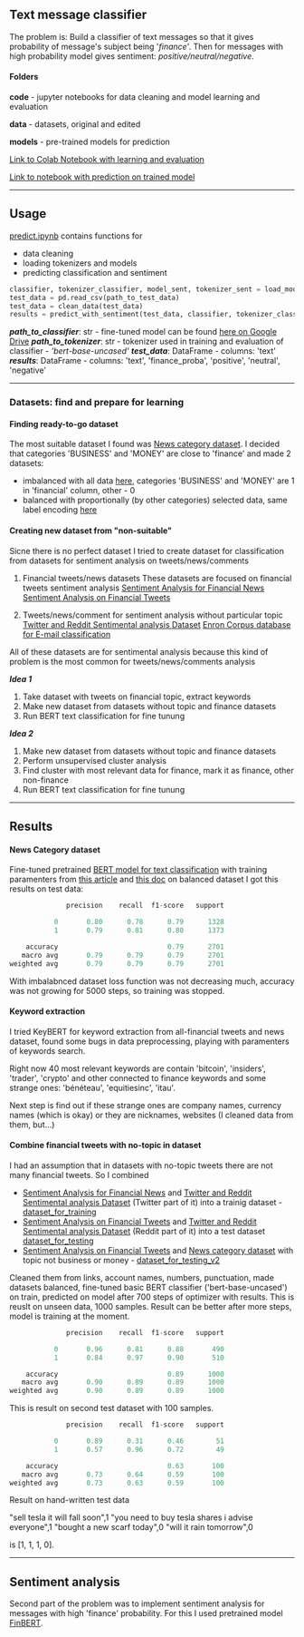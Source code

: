 ## Text message classifier

The problem is: 
Build a classifier of text messages so that it gives probability of message's subject being '*finance*'.
Then for messages with high probability model gives sentiment: *positive/neutral/negative*.

#### Folders
**code** - jupyter notebooks for data cleaning and model learning and evaluation

**data** - datasets, original and edited

**models** - pre-trained models for prediction

[Link to Colab Notebook with learning and evaluation](https://colab.research.google.com/drive/1JAieTnBlVFxX7bnOXiW04GYMJxQhs0xD?usp=sharing)

[Link to notebook with prediction on trained model](https://colab.research.google.com/drive/1e9ReN9jksHcrRTJJiCJOahHPynkFoRlJ?usp=sharing)

---
## Usage

[predict.ipynb](./code/predict.ipynb) contains functions for 
- data cleaning
- loading tokenizers and models
- predicting classification and sentiment

```python
classifier, tokenizer_classifier, model_sent, tokenizer_sent = load_model_tokenizer(path_to_classifier, path_to_tokenizer)
test_data = pd.read_csv(path_to_test_data)
test_data = clean_data(test_data)
results = predict_with_sentiment(test_data, classifier, tokenizer_classifier, model_sent, tokenizer_sent)
```
***path_to_classifier***: str - fine-tuned model can be found [here on Google Drive](https://drive.google.com/drive/folders/12KY0j5BUxfHuDsPxO68p46fwR_LXjdGU?usp=sharing)
***path_to_tokenizer***: str - tokenizer used in training and evaluation of classifier - *'bert-base-uncased'*
***test_data***: DataFrame - columns: 'text'
***results***: DataFrame - columns: 'text', 'finance_proba', 'positive', 'neutral', 'negative'


---

### Datasets: find and prepare for learning
#### Finding ready-to-go dataset

The most suitable dataset I found was [News category dataset](https://www.kaggle.com/rmisra/news-category-dataset). 
I decided that categories 'BUSINESS' and 'MONEY' are close to 'finance' and made 2 datasets:
- imbalanced with all data [here](./data/news_cleaned.csv), categories 'BUSINESS' and 'MONEY' are 1 in 'financial' column, other - 0 
- balanced with proportionally (by other categories) selected data, same label encoding [here](./data/news_cleaned_balanced.csv)

#### Creating new dataset from "non-suitable"

Sicne there is no perfect dataset I tried to create dataset for classification from datasets for sentiment analysis on tweets/news/comments

1. Financial tweets/news datasets
   These datasets are focused on financial tweets sentiment analysis
   [Sentiment Analysis for Financial News](https://www.kaggle.com/ankurzing/sentiment-analysis-for-financial-news)
   [Sentiment Analysis on Financial Tweets](https://www.kaggle.com/vivekrathi055/sentiment-analysis-on-financial-tweets)

2. Tweets/news/comment for sentiment analysis without particular topic
   [Twitter and Reddit Sentimental analysis Dataset](https://www.kaggle.com/cosmos98/twitter-and-reddit-sentimental-analysis-dataset)
   [Enron Corpus database for E-mail classification](https://github.com/anthdm/ml-email-clustering/blob/master/split_emails.csv)

All of these datasets are for sentimental analysis because this kind of problem is the most common for tweets/news/comments analysis

***Idea 1***
1. Take dataset with tweets on financial topic, extract keywords
2. Make new dataset from datasets without topic and finance datasets
3. Run BERT text classification for fine tunung

***Idea 2***
1. Make new dataset from datasets without topic and finance datasets
2. Perform unsupervised cluster analysis
3. Find cluster with most relevant data for finance, mark it as finance, other non-finance
4. Run BERT text classification for fine tunung

---

## Results

#### News Category dataset

Fine-tuned pretrained [BERT model for text classification](https://huggingface.co/transformers/model_doc/bert.html?highlight=bertforsequenceclassification#transformers.BertForSequenceClassification) with training paramenters from [this article](https://www.thepythoncode.com/article/finetuning-bert-using-huggingface-transformers-python) and [this doc](https://huggingface.co/transformers/custom_datasets.html) on balanced dataset I got this results on test data: 
```python
              precision    recall  f1-score   support

           0       0.80      0.78      0.79      1328
           1       0.79      0.81      0.80      1373

    accuracy                           0.79      2701
   macro avg       0.79      0.79      0.79      2701
weighted avg       0.79      0.79      0.79      2701
```

With imbalabnced dataset loss function was not decreasing much, accuracy was not growing for 5000 steps, so training was stopped.

#### Keyword extraction

I tried KeyBERT for keyword extraction from all-financial tweets and news dataset, found some bugs in data preprocessing, playing with paramenters of keywords search. 

Right now 40 most relevant keywords are contain 'bitcoin', 'insiders', 'trader', 'crypto' and other  connected to finance keywords and some strange ones: 'bénéteau', 'equitiesinc', 'itau'.

Next step is find out if these strange ones are company names, currency names (which is okay) or they are nicknames, websites (I cleaned data from them, but...) 

#### Combine financial tweets with no-topic in dataset

I had an assumption that in datasets with no-topic tweets there are not many financial tweets. So I combined 
- [Sentiment Analysis for Financial News](https://www.kaggle.com/ankurzing/sentiment-analysis-for-financial-news) and [Twitter and Reddit Sentimental analysis Dataset](https://www.kaggle.com/cosmos98/twitter-and-reddit-sentimental-analysis-dataset) (Twitter part of it) into a trainig dataset - [dataset_for_training](./data/prepared/dataset_for_training.csv)
- [Sentiment Analysis on Financial Tweets](https://www.kaggle.com/vivekrathi055/sentiment-analysis-on-financial-tweets) and [Twitter and Reddit Sentimental analysis Dataset](https://www.kaggle.com/cosmos98/twitter-and-reddit-sentimental-analysis-dataset) (Reddit part of it) into a test dataset [dataset_for_testing](./data/prepared/dataset_for_testing.csv)
- [Sentiment Analysis on Financial Tweets](https://www.kaggle.com/vivekrathi055/sentiment-analysis-on-financial-tweets) and [News category dataset](https://www.kaggle.com/rmisra/news-category-dataset) with topic not business or money - [dataset_for_testing_v2](./data/prepared/dataset_for_testing_v2.csv)

Cleaned them from links, account names, numbers, punctuation, made datasets balanced, fine-tuned basic BERT classifier ('bert-base-uncased') on train, predicted on model after 700 steps of optimizer with results. 
This is reuslt on unseen data, 1000 samples. Result can be better after more steps, model is training at the moment. 

```python
              precision    recall  f1-score   support

           0       0.96      0.81      0.88       490
           1       0.84      0.97      0.90       510

    accuracy                           0.89      1000
   macro avg       0.90      0.89      0.89      1000
weighted avg       0.90      0.89      0.89      1000
```

This is result on second test dataset with 100 samples.

```python
              precision    recall  f1-score   support

           0       0.89      0.31      0.46        51
           1       0.57      0.96      0.72        49

    accuracy                           0.63       100
   macro avg       0.73      0.64      0.59       100
weighted avg       0.73      0.63      0.59       100
```

Result on hand-written test data

"sell ​​tesla it will fall soon",1
"you need to buy tesla shares i advise everyone",1
"bought a new scarf today",0
"will it rain tomorrow",0

is [1, 1, 1, 0].

---
## Sentiment analysis

Second part of the problem was to implement sentiment analysis for messages with high 'finance' probability. 
For this I used pretrained model [FinBERT](https://github.com/ProsusAI/finBERT). 